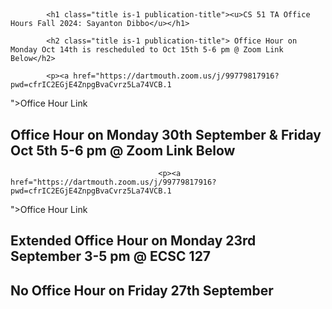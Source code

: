 
<!DOCTYPE html>
<html>
<head>
  <meta charset="utf-8">
  <!-- Meta tags for social media banners, these should be filled in appropriatly as they are your "business card" -->
  <!-- Replace the content tag with appropriate information -->
  <meta name="description" content="DESCRIPTION META TAG">
  <meta property="og:title" content="SOCIAL MEDIA TITLE TAG"/>
  <meta property="og:description" content="SOCIAL MEDIA DESCRIPTION TAG TAG"/>
  <meta property="og:url" content="URL OF THE WEBSITE"/>
  <!-- Path to banner image, should be in the path listed below. Optimal dimenssions are 1200X630-->
  <meta property="og:image" content="static/image/your_banner_image.png" />
  <meta property="og:image:width" content="1200"/>
  <meta property="og:image:height" content="630"/>


  <meta name="twitter:title" content="TWITTER BANNER TITLE META TAG">
  <meta name="twitter:description" content="TWITTER BANNER DESCRIPTION META TAG">
  <!-- Path to banner image, should be in the path listed below. Optimal dimenssions are 1200X600-->
  <meta name="twitter:image" content="static/images/your_twitter_banner_image.png">
  <meta name="twitter:card" content="summary_large_image">
  <!-- Keywords for your paper to be indexed by-->
  <meta name="keywords" content="KEYWORDS SHOULD BE PLACED HERE">
  <meta name="viewport" content="width=device-width, initial-scale=1">
 <h1>
  <div class="center">

  <title>Improving Robustness to Model Inversion Attacks via Sparse Coding Architectures</title>
  <link rel="icon" type="image/x-icon" href="static/images/favicon.ico">
  <link href="https://fonts.googleapis.com/css?family=Google+Sans|Noto+Sans|Castoro"
  rel="stylesheet">
  </div>
 </h1>
  <link rel="stylesheet" href="static/css/bulma.min.css">
  <link rel="stylesheet" href="static/css/bulma-carousel.min.css">
  <link rel="stylesheet" href="static/css/bulma-slider.min.css">
  <link rel="stylesheet" href="static/css/fontawesome.all.min.css">
  <link rel="stylesheet"
  href="https://cdn.jsdelivr.net/gh/jpswalsh/academicons@1/css/academicons.min.css">
  <link rel="stylesheet" href="static/css/index.css">

  <script src="https://ajax.googleapis.com/ajax/libs/jquery/3.5.1/jquery.min.js"></script>
  <script src="https://documentcloud.adobe.com/view-sdk/main.js"></script>
  <script defer src="static/js/fontawesome.all.min.js"></script>
  <script src="static/js/bulma-carousel.min.js"></script>
  <script src="static/js/bulma-slider.min.js"></script>
  <script src="static/js/index.js"></script>
</head>
<body>


  <section class="hero">
    <div class="hero-body">
      <div class="container is-max-desktop">
        <div class="columns is-centered">
          <div class="column has-text-centered">


            <h1 class="title is-1 publication-title"><u>CS 51 TA Office Hours Fall 2024: Sayanton Dibbo</u></h1>

            <h2 class="title is-1 publication-title"> Office Hour on Monday Oct 14th is rescheduled to Oct 15th 5-6 pm @ Zoom Link Below</h2>

            <p><a href="https://dartmouth.zoom.us/j/99779817916?pwd=cfrIC2EGjE4ZnpgBvaCvrz5La74VCB.1
">Office Hour Link</a></p>
                                    <h2 class="title is-1 publication-title"> Office Hour on Monday 30th September & Friday Oct 5th 5-6 pm @ Zoom Link Below</h2>

                                     <p><a href="https://dartmouth.zoom.us/j/99779817916?pwd=cfrIC2EGjE4ZnpgBvaCvrz5La74VCB.1
">Office Hour Link</a></p>
            <h2 class="title is-1 publication-title">Extended Office Hour on Monday 23rd September 3-5 pm @ ECSC 127</h2>
            <h2 class="title is-1 publication-title">No Office Hour on Friday 27th September</h2>
            

  </body>
  </html>
